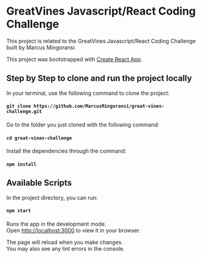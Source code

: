 # GreatVines Javascript/React Coding Challenge

This project is related to the GreatVines Javascript/React Coding Challenge built by Marcus Mingoransi.

This project was bootstrapped with [Create React App](https://github.com/facebook/create-react-app).

## Step by Step to clone and run the project locally

In your terminal, use the following command to clone the project:

#### `git clone https://github.com/MarcusMingoransi/great-vines-challenge.git`

Go to the folder you just cloned with the following command:

#### `cd great-vines-challenge`

Install the dependencies through the command:

#### `npm install`

## Available Scripts

In the project directory, you can run:

#### `npm start`

Runs the app in the development mode.\
Open [http://localhost:3000](http://localhost:3000) to view it in your browser.

The page will reload when you make changes.\
You may also see any lint errors in the console.
